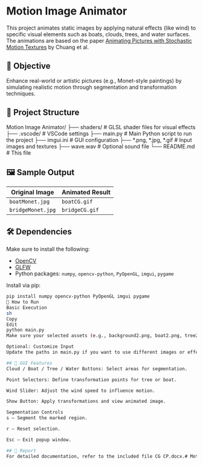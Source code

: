 # Motion Image Animator

This project animates static images by applying natural effects (like wind) to specific visual elements such as boats, clouds, trees, and water surfaces. The animations are based on the paper [Animating Pictures with Stochastic Motion Textures](http://grail.cs.washington.edu/projects/StochasticMotionTextures/) by Chuang et al.

## 🎯 Objective

Enhance real-world or artistic pictures (e.g., Monet-style paintings) by simulating realistic motion through segmentation and transformation techniques.

## 📁 Project Structure

Motion Image Animator/
├── shaders/ # GLSL shader files for visual effects
├── .vscode/ # VSCode settings
├── main.py # Main Python script to run the project
├── imgui.ini # GUI configuration
├── *.png, *.jpg, *.gif # Input images and textures
├── wave.wav # Optional sound file
└── README.md # This file

## 🖼️ Sample Output

| Original Image | Animated Result |
|----------------|-----------------|
| `boatMonet.jpg` | `boatCG.gif` |
| `bridgeMonet.jpg` | `bridgeCG.gif` |

## 🛠️ Dependencies

Make sure to install the following:

- [OpenCV](https://opencv.org/)
- [GLFW](https://www.glfw.org/)
- Python packages: `numpy`, `opencv-python`, `PyOpenGL`, `imgui`, `pygame`

Install via pip:
```sh
pip install numpy opencv-python PyOpenGL imgui pygame
🚀 How to Run
Basic Execution
sh
Copy
Edit
python main.py
Make sure your selected assets (e.g., background2.png, boat2.png, tree2.png, etc.) are placed in the root folder.

Optional: Customize Input
Update the paths in main.py if you want to use different images or effects. You can add your own .png or .jpg files to simulate new motion textures.

## 🧭 GUI Features
Cloud / Boat / Tree / Water Buttons: Select areas for segmentation.

Point Selectors: Define transformation points for tree or boat.

Wind Slider: Adjust the wind speed to influence motion.

Show Button: Apply transformations and view animated image.

Segmentation Controls
s – Segment the marked region.

r – Reset selection.

Esc – Exit popup window.

## 📄 Report
For detailed documentation, refer to the included file CG CP.docx.#   M o t i o n - I m a g e - A n i m a t o r  
 